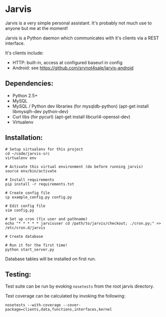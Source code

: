 # Jarvis

Jarvis is a very simple personal assistant. It's probably not much use to anyone but me at the moment!

Jarvis is a Python daemon which communicates with it's clients via a REST interface.

It's clients include:

- HTTP: built-in, access at configured baseurl in config
- Android: see https://github.com/srynot4sale/jarvis-android


## Dependencies:

- Python 2.5+
- MySQL
- MySQL / Python dev libraries (for mysqldb-python) (apt-get install libmysqlh-dev python-dev)
- Curl libs (for pycurl) (apt-get install libcurl4-openssl-dev)
- Virtualenv


## Installation:

    # Setup virtualenv for this project
    cd ~/code/jarvis-src
    virtualenv env

    # Activate this virtual environment (do before running jarvis)
    source env/bin/activate

    # Install requirements
    pip install -r requirements.txt

    # Create config file
    cp example_config.py config.py

    # Edit config file
    vim config.py

    # Set up cron (fix user and pathname)
    echo "* * * * * jarvisuser cd /path/to/jarvis/checkout; ./cron.py;" >> /etc/cron.d/jarvis

    # Create database

    # Run it for the first time!
    python start_server.py


Database tables will be installed on first run.


## Testing:

Test suite can be run by evoking `nosetests` from the root jarvis directory.

Test coverage can be calculated by invoking the following:

    nosetests --with-coverage --cover-package=clients,data,functions,interfaces,kernel
